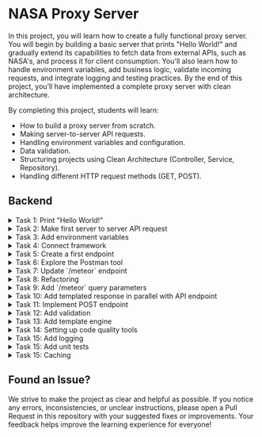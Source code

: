# NASA Proxy Server

In this project, you will learn how to create a fully functional proxy server. You will begin by building a basic server that prints "Hello World!" and gradually extend its capabilities to fetch data from external APIs, such as NASA's, and process it for client consumption.
You'll also learn how to handle environment variables, add business logic, validate incoming requests, and integrate logging and testing practices. By the end of this project, you’ll have implemented a complete proxy server with clean architecture.

By completing this project, students will learn:
- How to build a proxy server from scratch.
- Making server-to-server API requests.
- Handling environment variables and configuration.
- Data validation.
- Structuring projects using Clean Architecture (Controller, Service, Repository).
- Handling different HTTP request methods (GET, POST).

## Backend

<details>
  <summary>Task 1: Print "Hello World!"</summary>

  ---

  **Description:**

  Let's start our experience in new area with small funny tradition. It should be easy.
  
  **Acceptance Criteria:**

  - "Hello World!" is printed in console by running application.

  **Technology-related requirements:**

  <details>
  <summary>NodeJS</summary>

  - Create index.js file created.
  </details>

---

</details>

<details>
  <summary>Task 2: Make first server to server API request</summary>

  ---

  **Description:**

  At this stage, we will try to get data from a third-party API. Based on the example of the NASA API it is necessary to get an answer from NASA about how many asteroids were seen from Monday to Friday and bring it to the console.
  
  **Acceptance Criteria:**

  - NASA API token is created by [sign up](https://api.nasa.gov/index.html).
  - NASA API endpoint is called and response is received `GET https://api.nasa.gov/neo/rest/v1/feed?start_date=START_DATE&end_date=END_DATE&api_key=API_KEY`.
  - Response in JSON format is printed to the console.

  **Technology-related requirements:**

  <details>
  <summary>NodeJS</summary>

  - package.json file is initialized.
  - `start` script added to `package.json`.
  - `axios` installed.
  - If error "Error: unable to get local issuer certificate" occurs, install the cross-env package and extend the application start command with an additional environment variable:
    - ```"start": "cross-env NODE_TLS_REJECT_UNAUTHORIZED=0 node index.js"```

  </details>

  **Materials:**
  - [Axios vs. Fetch API: Selecting the Right Tool for HTTP Requests](https://medium.com/%40johnnyJK/axios-vs-fetch-api-selecting-the-right-tool-for-http-requests-ecb14e39e285#:~:text=Axios%20will%20automatically%20transforms%20the%2cbe%20stored%20in%20any%20variable.)

---

</details>

<details>
  <summary>Task 3: Add environment variables</summary>

  ---

  **Description:**

  Application runs with hardcoded token and API link and this is great, but in real projects we try to make such variables dynamic and store them in a separate env file in order to avoid additional code changes during work with different environments.
  
  **Acceptance Criteria:**

  - Add .env for environment variables.
  - `.env` file added to `.gitignore`.
  - `.env.example` created with save key but with no values.
  - The hardcoded `NASA_URL` and `NASA_API_KEY` values ​​are used from environment variables

  **Materials:**

  <details>
  <summary>NodeJS</summary>
  
  - [How to read environment variables from Node.js](https://nodejs.org/en/learn/command-line/how-to-read-environment-variables-from-nodejs)
  
  </details>

---

</details>

<details>
  <summary>Task 4: Connect framework</summary>

  ---

  **Description:**

  Before this step, we did not install any additional tools. In this task you need to select a framework and prepare it for further work.
  
  **Acceptance Criteria:**

  - The framework is installed and the application runs on port 4000.
  - After starting the server, a message is displayed in the console that the server is running and on what port.
  - The code written earlier still works.

  **Technology-related requirements:**

  <details>
  <summary>NodeJS</summary>
  
  - `Express.js` is used
  
  </details>

---

</details>

<details>
  <summary>Task 5: Create a first endpoint</summary>

  ---

  **Description:**

  Create a first api endpoint and send json response from NASA API request as a own server response.
  
  **Acceptance Criteria:**

  - Added `/meteor` endpoint.
  - The request code from the second task has been moved to the endpoint.
  - Endpoint returns response from NASA api.

---

</details>

<details>
  <summary>Task 6: Explore the Postman tool</summary>

  ---

  **Description:**

  During development, it would be great to make requests to different APIs, changing different query parameters and not writing additional lines of code for this. There are several options for solving this problem, but the most common solution is to use Postman.
  Deal with this tool, make requests via postman to the NASA API and make a request to the proxy server we have already written.
  
  **Acceptance Criteria:**

  - Postman installed.
  - `/meteor` enpoint tested in postman and responce received.

---

</details>

<details>
  <summary>Task 7: Update `/meteor` endpoint</summary>

  ---

  **Description:**

  Often, when a client wants to get data from third-party sources, he does not need all the information in its entirety, so on the side of our server we refactor the information received from a third-party source, filter it, removing unnecessary or perform computational operations with the received data, and after all the business logic, we form a convenient object for use on the client with data and return it.
  
  **Acceptance Criteria:**

  - On `/meteors`, an object containing only the following items should be returned:
    - `id` of the meteorite
    - `name`
    - `diameter_meters`
    - `is_potentially_hazardous_asteroid`
    - `close_approach_date_full`
    - `relative_velocity_kps`

  **Example:**
  ```json
    [{
      "id": "54491553",
      "name": "(2024 TC15)",
      "diameter_meters": 25.7418632455,
      "is_potentially_hazardous_asteroid": false,
      "close_approach_date_full": "2024-Oct-17 20:48",
      "relative_velocity_kps": "9.2338731143"
    }]
  ```

---

</details>

<details>
  <summary>Task 8: Refactoring</summary>

  ---

  **Description:**

  During the development process, our code will grow and take up more and more lines, and in half a year we will no longer be able to work quickly and efficiently with it, especially if we take a break from development on this project and we need to go back to change or add something to it.
  Therefore, we will follow the rules of CleanCode, where each code file has its place in the architecture of the entire application. These rules of good manners will improve the readability of the code, and, accordingly, the speed of working on it.
  It is necessary to understand that several people can work on the project at the same time, so a single style of code management will help in the development of the product, because if someone makes a change to the project, there will be a feeling that you made it yourself.
  We've divided the app into three layers - `controllers`/`services`/`repositories`
  **Controllers** contains only a specific implementation of a protocol. For example, there are protocols: HTTP and WS. Both protocols can trigger the same set of actions, i.e. services. Most often, this is a simple function that takes parameters, regroups and validates them, and passes them to service.
  **Services** - usage scenarios. This is where all the business logic of the application is stored. Business logic or scripts allow us to use everything in the application and build scripts linearly.
  **Repositories** are wrappers over libraries that work with repositories. Such shells are written so that in the future it is possible to easily change one library to another. That is, they help us to reuse queries to the database and entities everywhere in the form of a single function.
  
  **Acceptance Criteria:**

  - The application is divided into layers.
  - Logic is divided between layers.
  - Added custom error handler. If your framework supports the ability to throw exceptions with different status codes, then you can ignore this.
  - A single error handler catches all exceptions and treats them equally.
  - When accessing a non-existent endpoint, a 404 status code and the message “Page not found” are returned.

  **Example:**
  ```
  +---app
   +---config
     config.js
   +---controllers
     meteor.controller.js
   +---repositories
     meteor.repository.js
   +---services
     meteor.service.js
   +---utils
     errorHandler.js
     exception.js
  +---postman
   postman_collection.json
         
  .env
  .env.example
  .gitignore
  index.js
  package-lock.json
  package.json
  README.md
  ```

  **Materials:**

  <details>
  <summary>NodeJS</summary>
  
  - [Simplified Guide to Setting Up a Global Error Handler in Express.js](https://medium.com/@mohsinansari.dev/simplified-guide-to-setting-up-a-global-error-handler-in-express-js-daf8dd640b69)
  
  </details>

---

</details>

<details>
  <summary>Task 9: Add `/meteor` query parameters</summary>

  ---

  **Description:**

  In this task, we need to extend the capabilities of the existing endpoint `/meteors`.
  We will pass query parameters in the query to control the logic on the server.
  **Query params:**
    - `date` helps to set the period during which we are interested in information on meteorites
    - `count` returns only the number of meteorites that have been seen.
    were-dangerous-meteors returns true or false whether they have been seen among meteorites potentially dangerous to Earth.
  Each of the parameters is optional, but if present, the data from the NASA API should match the given date. Date range like date=[2024-10-10,2024-10-12] is allowed
  
  **Acceptance Criteria:**

  - `date`, `count` and `were-dangerous-meteors` added as a parameter to the query
  - The parameters work independently of each other and are optional. A default value has been added for each of them

  **Technology-related requirements:**

  <details>
  <summary>NodeJS</summary>
  
  - `date-fns` is used
  
  </details>
  
  **Example:**
  ```
    /meteors

    /meteors?date=2024-10-09&count=true&wereDangerousMeteors=true
    
    /meteors?date[]=2024-10-10&date[]=2024-10-12&count=true&wereDangerousMeteors=true
  ```

---

</details>

<details>
  <summary>Task 10: Add templated response in parallel with API endpoint</summary>

  ---

  **Description:**
  In this task we will try to further visualize the existing data and add a separate endpoint for this.
  
  **Acceptance Criteria:**

  - The new endpoint returns existing data from the controller.
  - Template engine is used.
  - Query parameters supported.

  **Technology-related requirements:**

  <details>
  <summary>NodeJS</summary>
  
  - `nunjacks` is used
  
  </details>

---

</details>

<details>
  <summary>Task 11:  Implement POST endpoint</summary>

  ---

  **Description:**
  There is not only a GET request, but there are also the following types: GET, POST, PUT, PATCH, DELETE and others.
  We will look at the most used ones. Let's add a POST request in which we will pass the request body, in which we will place user `NASA_API_KEY`
  In response, the user should receive a picture from the rover.
  
  **Acceptance Criteria:**

  - New post request added.
  - When requesting a new endpoint, the most recent photo from the rover is returned.

---

</details>

<details>
  <summary>Task 12:  Add validation</summary>

  ---

  **Description:**
  It's good if we always receive a request on our server in the same form and we know how to process it, but what if an empty or incomplete request comes to us, and we cannot make a request to a third-party source and form a decent response to the user, or due to the incompleteness of the request, our business logic breaks down.
  To do this, we can use validation to exclude such cases, and then meaningful errors will come to the client's side, indicating what we need in order to fulfill their request.
  
  **Acceptance Criteria:**

  - Data validation library added.
  - Added data validation scheme for POST requests.

  **Technology-related requirements:**

  <details>
  <summary>NodeJS</summary>
  
  - `joi` or `yup` is used
  
  </details>
---

</details>

<details>
  <summary>Task 13:  Add template engine</summary>

  ---

  **Description:**
  In this project we are not working with JS frameworks, but let's still add a little user interactivity for our data.
   
  **Acceptance Criteria:**

  - GET request returns HTML code with form.
  - POST request returns HTML code with photo.

  **Technology-related requirements:**

  <details>
  <summary>NodeJS</summary>
  
  - `nunjucks` is used
  
  </details>
---

</details>

<details>
  <summary>Task 14:  Setting up code quality tools</summary>

  ---

  **Description:**
  In this project we are not working with JS frameworks, but let's still add a little user interactivity for our data.
   
  **Acceptance Criteria:**

  - Added code quality checking tools.
  - Based on the established rules, a check was launched and all comments were corrected.

  **Technology-related requirements:**

  <details>
  <summary>NodeJS</summary>

  - Type script is added and configured
  - Implement `build` and `start` scripts with TS support
  - All files are refactored to TS
  - Types and models are covered with types
  - Using the recommended article, install and configure eslint, prettier and husky
  - Integration with Development Tools: ESLint is integrated with the project’s development tools, such as:
    - Pre-commit hooks that run ESLint checks before allowing commits.
    - Integration with the project’s IDEs/editors to highlight linting errors and warnings in real-time.
    - Integration with the project’s continuous integration (CI) pipeline to run linting checks on push or pull requests.
  
  </details>

  **Materials:**

  <details>
  <summary>NodeJS</summary>
  
  - [Enforcing code style with eslint, prettier, and husky](https://apps-on-azure.net/typescript/2024/2024-07-22-eslint-husky-prettier.html)
  - [Adding Typescript to your Node.js project](https://medium.com/geekculture/adding-typescript-to-your-node-js-project-fe4ba08369c8)
  
  </details>
---

</details>

<details>
  <summary>Task 15: Add logging</summary>

  ---

  **Description:**
  There are several reasons for logging events occurring on the server. For example, logging incoming requests allows you to get statistics about how often users encounter a 404 error, what could be the reason for it, or which UserAgent client application is used. You can also find out the time of occurrence of the error and its cause.
  This can be achieved by accessing different parts of the process and writing a few lines of JavaScript code.
   
  **Acceptance Criteria:**

  - Logging added.

  **Technology-related requirements:**

  <details>
  <summary>NodeJS</summary>

  - In addition to the main logger, we suggest additionally adding Sentry
  
  </details>
---

</details>

<details>
  <summary>Task 15: Add unit tests</summary>

  ---

  **Description:**
  To increase the stability of the application and reduce the time spent on manual testing, you need to add tests.
  
   
  **Acceptance Criteria:**

  - Testing tools are configured.
  - Unit tests have been added for the controller layer and services layer.
  - Coverage 70%.

---

</details>

<details>
  <summary>Task 15: Caching</summary>

  ---

  **Description:**
  Network requests are one of the bottlenecks in application speed. This step suggests caching some data.
  
   
  **Acceptance Criteria:**

  - `docker-compose` with radis configuration is added.
  - Radis configured.
  - The get request caches the data and, when requested again, returns the data from the cache without returning to the NASA Api.
  - The cache is reset every 15 minutes.

---

</details>

## Found an Issue?
We strive to make the project as clear and helpful as possible. If you notice any errors, inconsistencies, or unclear instructions, please open a Pull Request in this repository with your suggested fixes or improvements. Your feedback helps improve the learning experience for everyone!
